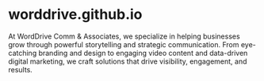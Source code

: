 # worddrive.github.io
At WordDrive Comm &amp; Associates, we specialize in helping businesses grow through powerful storytelling and strategic communication. From eye-catching branding and design to engaging video content and data-driven digital marketing, we craft solutions that drive visibility, engagement, and results.
